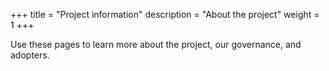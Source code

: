 +++
title = "Project information"
description = "About the project"
weight = 1
+++

Use these pages to learn more about the project, our governance, and adopters.